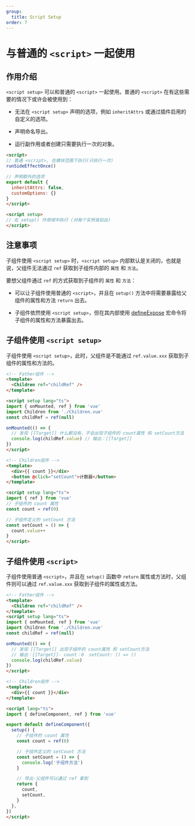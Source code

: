 ```yaml
---
group:
  title: Script Setup
order: 7
---
```

# 与普通的 `<script>` 一起使用

## 作用介绍

`<script setup>` 可以和普通的 `<script>` 一起使用。普通的 `<script>` 在有这些需要的情况下或许会被使用到：

- 无法在 `<script setup>` 声明的选项，例如 `inheritAttrs` 或通过插件启用的自定义的选项。

- 声明命名导出。

- 运行副作用或者创建只需要执行一次的对象。

```html
<script>
// 普通 <script>, 在模块范围下执行(只执行一次)
runSideEffectOnce()

// 声明额外的选项
export default {
  inheritAttrs: false,
  customOptions: {}
}
</script>

<script setup>
// 在 setup() 作用域中执行 (对每个实例皆如此)
</script>
```
## 注意事项

子组件使用 `<script setup>` 时，`<script setup>` 内部默认是关闭的，也就是说，父组件无法通过 `ref` 获取到子组件内部的 `属性` 和 `方法`。

要想父组件通过 `ref` 的方式获取到子组件的 `属性` 和 `方法`：

- 可以让子组件使用普通的 `<script>`，并且在 `setup()` 方法中将需要暴露给父组件的属性和方法 `return` 出去。

- 子组件依然使用 `<script setup>`，但在其内部使用 [defineExpose](/vue3/setup/define-expose) 宏命令将子组件的属性和方法暴露出去。

## 子组件使用 `<script setup>`

子组件使用 `<script setup>`，此时，父组件是不能通过 `ref.value.xxx` 获取到子组件的属性和方法的。

```html
<!-- Father组件 -->
<template>
  <Children ref="childRef" />
</template>

<script setup lang="ts">
import { onMounted, ref } from 'vue'
import Children from './Children.vue'
const childRef = ref(null)

onMounted(() => {
  // 发现 [[Target]] 什么都没有，不会出现子组件的 count属性 和 setCount方法
  console.log(childRef.value) // 输出：[[Target]]
})
</script>
```

```html
<!-- Children组件 -->
<template>
  <div>{{ count }}</div>
  <button @click="setCount">计数器</button>
</template>

<script setup lang="ts">
import { ref } from 'vue'
// 子组件的 count 属性
const count = ref(0)

// 子组件定义的 setCount 方法
const setCount = () => {
  count.value++
}
</script>
```

## 子组件使用 `<script>`

子组件使用普通 `<script>`，并且在 `setup()` 函数中 `return` 属性或方法时，父组件则可以通过 `ref.value.xxx` 获取到子组件的属性或方法。 

```html
<!-- Father组件 -->
<template>
  <Children ref="childRef" />
</template>
<script setup lang="ts">
import { onMounted, ref } from 'vue'
import Children from './Children.vue'
const childRef = ref(null)

onMounted(() => {
  // 发现 [[Target]] 出现子组件的 count属性 和 setCount方法
  // 输出：[[Target]]- count：0  setCount: () => ()
  console.log(childRef.value)
})
</script>
```

```html
<!-- Children组件 -->
<template>
  <div>{{ count }}</div>
</template>

<script lang="ts">
import { defineComponent, ref } from 'vue'

export default defineComponent({
  setup() {
    // 子组件的 count 属性
    const count = ref(0)

    // 子组件定义的 setCount 方法
    const setCount = () => {
      console.log('子组件方法')
    }

    // 导出-父组件可以通过 ref 拿到
    return {
      count,
      setCount,
    }
  },
})
</script>
```
